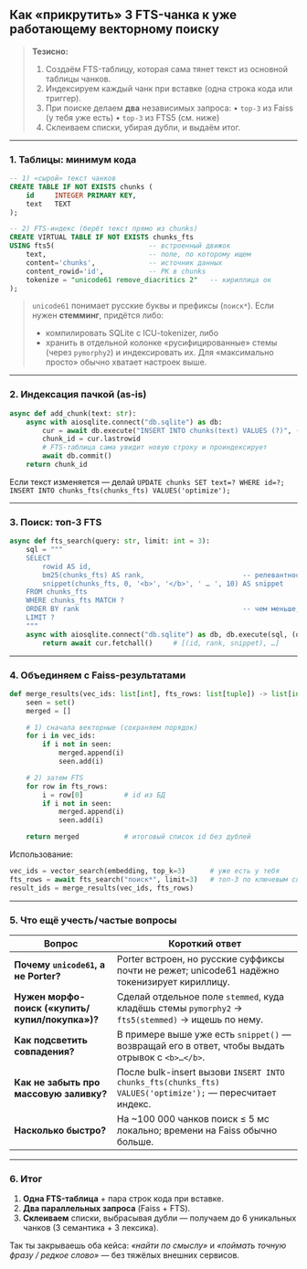 ## Как «прикрутить» 3 FTS-чанка к уже работающему векторному поиску

> **Тезисно:**
>
> 1. Создаём FTS-таблицу, которая сама тянет текст из основной таблицы чанков.
> 2. Индексируем каждый чанк при вставке (одна строка кода или триггер).
> 3. При поиске делаем **два** независимых запроса:
>    • `top-3` из Faiss (у тебя уже есть)
>    • `top-3` из FTS5 (см. ниже)
> 4. Склеиваем списки, убирая дубли, и выдаём итог.

---

### 1. Таблицы: минимум кода

```sql
-- 1) «сырой» текст чанков
CREATE TABLE IF NOT EXISTS chunks (
    id     INTEGER PRIMARY KEY,
    text   TEXT
);

-- 2) FTS-индекс (берёт текст прямо из chunks)
CREATE VIRTUAL TABLE IF NOT EXISTS chunks_fts
USING fts5(                       -- встроенный движок
    text,                         -- поле, по которому ищем
    content='chunks',             -- источник данных
    content_rowid='id',           -- PK в chunks
    tokenize = "unicode61 remove_diacritics 2"   -- кириллица ок
);
```

> `unicode61` понимает русские буквы и префиксы (`поиск*`).
> Если нужен **стемминг**, придётся либо:
>
> * компилировать SQLite с ICU-tokenizer, либо
> * хранить в отдельной колонке «русифицированные» стемы (через `pymorphy2`) и индексировать их.
>   Для «максимально просто» обычно хватает настроек выше.

---

### 2. Индексация пачкой (as-is)

```python
async def add_chunk(text: str):
    async with aiosqlite.connect("db.sqlite") as db:
        cur = await db.execute("INSERT INTO chunks(text) VALUES (?)", (text,))
        chunk_id = cur.lastrowid
        # FTS-таблица сама увидит новую строку и проиндексирует
        await db.commit()
    return chunk_id
```

Если текст изменяется — делай `UPDATE chunks SET text=? WHERE id=?; INSERT INTO chunks_fts(chunks_fts) VALUES('optimize');`

---

### 3. Поиск: топ-3 FTS

```python
async def fts_search(query: str, limit: int = 3):
    sql = """
    SELECT
        rowid AS id,
        bm25(chunks_fts) AS rank,                        -- релевантность
        snippet(chunks_fts, 0, '<b>', '</b>', ' … ', 10) AS snippet
    FROM chunks_fts
    WHERE chunks_fts MATCH ?
    ORDER BY rank                                        -- чем меньше, тем лучше
    LIMIT ?
    """
    async with aiosqlite.connect("db.sqlite") as db, db.execute(sql, (query, limit)) as cur:
        return await cur.fetchall()     # [(id, rank, snippet), …]
```

---

### 4. Объединяем c Faiss-результатами

```python
def merge_results(vec_ids: list[int], fts_rows: list[tuple]) -> list[int]:
    seen = set()
    merged = []

    # 1) сначала векторные (сохраняем порядок)
    for i in vec_ids:
        if i not in seen:
            merged.append(i)
            seen.add(i)

    # 2) затем FTS
    for row in fts_rows:
        i = row[0]          # id из БД
        if i not in seen:
            merged.append(i)
            seen.add(i)

    return merged           # итоговый список id без дублей
```

Использование:

```python
vec_ids = vector_search(embedding, top_k=3)      # уже есть у тебя
fts_rows = await fts_search("поиск*", limit=3)   # топ-3 по ключевым словам
result_ids = merge_results(vec_ids, fts_rows)
```

---

### 5. Что ещё учесть / частые вопросы

| Вопрос                                          | Короткий ответ                                                                                          |
| ----------------------------------------------- | ------------------------------------------------------------------------------------------------------- |
| **Почему `unicode61`, а не Porter?**            | Porter встроен, но русские суффиксы почти не режет; unicode61 надёжно токенизирует кириллицу.           |
| **Нужен морфо-поиск («купить/купил/покупка»)?** | Сделай отдельное поле `stemmed`, куда кладёшь стемы `pymorphy2` → `fts5(stemmed)` → ищешь по нему.      |
| **Как подсветить совпадения?**                  | В примере выше уже есть `snippet()` — возвращай его в ответ, чтобы выдать отрывок с `<b>…</b>`.         |
| **Как не забыть про массовую заливку?**         | После bulk-insert вызови `INSERT INTO chunks_fts(chunks_fts) VALUES('optimize');` — пересчитает индекс. |
| **Насколько быстро?**                           | На \~100 000 чанков поиск ≤ 5 мс локально; времени на Faiss обычно больше.                              |

---

### 6. Итог

1. **Одна FTS-таблица** + пара строк кода при вставке.
2. **Два параллельных запроса** (Faiss + FTS).
3. **Склеиваем** списки, выбрасывая дубли — получаем до 6 уникальных чанков (3 семантика + 3 лексика).

Так ты закрываешь оба кейса:
*«найти по смыслу»* и *«поймать точную фразу / редкое слово»* — без тяжёлых внешних сервисов.